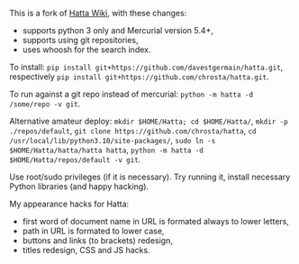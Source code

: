 This is a fork of [Hatta Wiki](http://hatta-wiki.org), with these changes:
* supports python 3 only and Mercurial version 5.4+,
* supports using git repositories,
* uses whoosh for the search index.

To install:
`pip install git+https://github.com/davestgermain/hatta.git`,
respectively `pip install git+https://github.com/chrosta/hatta.git`.

To run against a git repo instead of mercurial:
`python -m hatta -d /some/repo -v git`.

Alternative amateur deploy:
`mkdir $HOME/Hatta; cd $HOME/Hatta/`, 
`mkdir -p ./repos/default`, 
`git clone https://github.com/chrosta/hatta`, 
`cd /usr/local/lib/python3.10/site-packages/`, 
`sudo ln -s $HOME/Hatta/hatta/hatta hatta`, 
`python -m hatta -d $HOME/Hatta/repos/default -v git`.

Use root/sudo privileges (if it is necessary).
Try running it, install necessary Python libraries (and happy hacking).

My appearance hacks for Hatta:
* first word of document name in URL is formated always to lower letters,
* path in URL is formated to lower case,
* buttons and links (to brackets) redesign,
* titles redesign, CSS and JS hacks.
